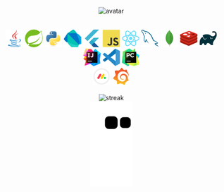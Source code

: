 <p align="center">
  <img width="200px" src="https://user-images.githubusercontent.com/26367735/127791464-585d94d2-f411-48ef-83aa-5e9d4e57c351.gif" alt="avatar"> <br/><br/><br/>
  <img alt="Java" width="40px" src="https://raw.githubusercontent.com/devicons/devicon/master/icons/java/java-original.svg">
  <img alt="Spring" width="40px" src="https://raw.githubusercontent.com/devicons/devicon/master/icons/spring/spring-original.svg">    
  <img alt="Python" width="40px" src="https://raw.githubusercontent.com/devicons/devicon/master/icons/python/python-original.svg">  
  <img alt="Dart" width="40px" src="https://raw.githubusercontent.com/devicons/devicon/master/icons/dart/dart-original.svg">  
  <img alt="Flutter" width="40px" src="https://raw.githubusercontent.com/devicons/devicon/master/icons/flutter/flutter-original.svg">
  <img alt="JavaScript" width="40px" src="https://raw.githubusercontent.com/devicons/devicon/master/icons/javascript/javascript-original.svg">
  <img alt="React" width="40px" src="https://raw.githubusercontent.com/devicons/devicon/master/icons/react/react-original.svg">
  <img alt="MySQL" width="40px" src="https://raw.githubusercontent.com/devicons/devicon/master/icons/mysql/mysql-original.svg">
  <img alt="MongoDB" width="40px" src="https://raw.githubusercontent.com/devicons/devicon/master/icons/mongodb/mongodb-original.svg">
  <img alt="Redis" width="40px" src="https://raw.githubusercontent.com/devicons/devicon/master/icons/redis/redis-original.svg">
  <img alt="Gradle" width="40px" src="https://raw.githubusercontent.com/devicons/devicon/master/icons/gradle/gradle-plain.svg"> <br/>
  <img alt="Intellij" width="40px" src="https://raw.githubusercontent.com/yuhtin/yuhtin/master/icons/intellij.png">
  <img alt="VSCode" width="40px" src="https://raw.githubusercontent.com/devicons/devicon/master/icons/vscode/vscode-original.svg">
  <img alt="Pycharm" width="40px" src="https://raw.githubusercontent.com/yuhtin/yuhtin/master/icons/pycharm.png"> <br/>
  <img alt="Monday" width="40px" src="https://raw.githubusercontent.com/yuhtin/yuhtin/master/icons/monday.png">
  <img alt="Grafana" width="40px" src="https://raw.githubusercontent.com/devicons/devicon/develop/icons/grafana/grafana-original.svg"> <br/><br/>
  <img height"100em" src="https://github-readme-streak-stats.herokuapp.com?user=Yuhtin&theme=gruvbox&hide_border=true&date_format=j%20M%5B%20Y%5D&background=FFFFFF00&dates=54FFDE" alt="streak"><br/>
  <img src="https://github.com/Yuhtin/Yuhtin/blob/output/github-contribution-grid-snake.svg" alt="commit-snake">
</p>  
